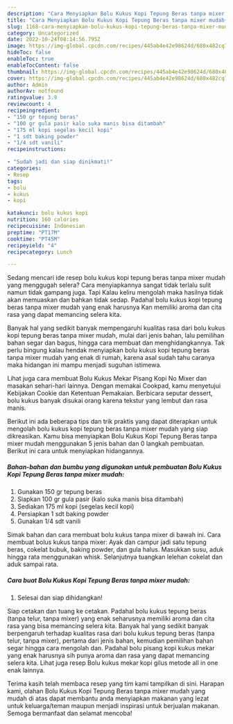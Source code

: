 ```yaml
---
description: "Cara Menyiapkan Bolu Kukus Kopi Tepung Beras tanpa mixer mudah{ yang Enak Banget,  Menu Buat lebaran"
title: "Cara Menyiapkan Bolu Kukus Kopi Tepung Beras tanpa mixer mudah{ yang Enak Banget,  Menu Buat lebaran"
slug: 1168-cara-menyiapkan-bolu-kukus-kopi-tepung-beras-tanpa-mixer-mudah-yang-enak-banget-menu-buat-lebaran
category: Uncategorized
date: 2022-10-24T08:14:56.795Z
image: https://img-global.cpcdn.com/recipes/445ab4e42e98624d/680x482cq70/bolu-kukus-kopi-tepung-beras-tanpa-mixer-mudah-foto-resep-utama.jpg
hideToc: false
enableToc: true
enableTocContent: false
thumbnail: https://img-global.cpcdn.com/recipes/445ab4e42e98624d/680x482cq70/bolu-kukus-kopi-tepung-beras-tanpa-mixer-mudah-foto-resep-utama.jpg
cover: https://img-global.cpcdn.com/recipes/445ab4e42e98624d/680x482cq70/bolu-kukus-kopi-tepung-beras-tanpa-mixer-mudah-foto-resep-utama.jpg
author: Admin
authorAv: notfound
ratingvalue: 3.9
reviewcount: 4
recipeingredient:
- "150 gr tepung beras"
- "100 gr gula pasir kalo suka manis bisa ditambah"
- "175 ml kopi segelas kecil kopi"
- "1 sdt baking powder"
- "1/4 sdt vanili"
recipeinstructions:

- "Sudah jadi dan siap dinikmati!"
categories:
- Resep
tags:
- bolu
- kukus
- kopi

katakunci: bolu kukus kopi 
nutrition: 160 calories
recipecuisine: Indonesian
preptime: "PT17M"
cooktime: "PT45M"
recipeyield: "4"
recipecategory: Lunch

---
```



Sedang mencari ide resep bolu kukus kopi tepung beras tanpa mixer mudah yang menggugah selera? Cara menyiapkannya sangat tidak terlalu sulit namun tidak gampang juga. Tapi Kalau keliru mengolah maka hasilnya tidak akan memuaskan dan bahkan tidak sedap. Padahal bolu kukus kopi tepung beras tanpa mixer mudah yang enak harusnya Kan memiliki aroma dan cita rasa yang dapat memancing selera kita.


Banyak hal yang sedikit banyak mempengaruhi kualitas rasa dari bolu kukus kopi tepung beras tanpa mixer mudah, mulai dari jenis bahan, lalu pemilihan bahan segar dan bagus, hingga cara membuat dan menghidangkannya. Tak perlu bingung kalau hendak menyiapkan bolu kukus kopi tepung beras tanpa mixer mudah yang enak di rumah, karena asal sudah tahu caranya maka hidangan ini mampu menjadi suguhan istimewa.

Lihat juga cara membuat Bolu Kukus Mekar Pisang Kopi No Mixer dan masakan sehari-hari lainnya. Dengan memakai Cookpad, kamu menyetujui Kebijakan Cookie dan Ketentuan Pemakaian. Berbicara seputar dessert, bolu kukus banyak disukai orang karena tekstur yang lembut dan rasa manis.


Berikut ini ada beberapa tips dan trik praktis yang dapat diterapkan untuk mengolah bolu kukus kopi tepung beras tanpa mixer mudah yang siap dikreasikan. Kamu bisa menyiapkan Bolu Kukus Kopi Tepung Beras tanpa mixer mudah menggunakan 5 jenis bahan dan 0 langkah pembuatan. Berikut ini cara untuk menyiapkan hidangannya.

<!--inarticleads1-->

##### Bahan-bahan dan bumbu yang digunakan untuk pembuatan Bolu Kukus Kopi Tepung Beras tanpa mixer mudah:

1. Gunakan 150 gr tepung beras
1. Siapkan 100 gr gula pasir (kalo suka manis bisa ditambah)
1. Sediakan 175 ml kopi (segelas kecil kopi)
1. Persiapkan 1 sdt baking powder
1. Gunakan 1/4 sdt vanili


Simak bahan dan cara membuat bolu kukus tanpa mixer di bawah ini. Cara membuat bolus kukus tanpa mixer: Ayak dan campur jadi satu tepung beras, cokelat bubuk, baking powder, dan gula halus. Masukkan susu, aduk hingga rata menggunakan whisk. Selanjutnya tuangkan lelehan cokelat dan aduk sampai rata. 

<!--inarticleads2-->

##### Cara buat Bolu Kukus Kopi Tepung Beras tanpa mixer mudah:


1. Selesai dan siap dihidangkan!

Siap cetakan dan tuang ke cetakan. Padahal bolu kukus tepung beras (tanpa telur, tanpa mixer) yang enak seharusnya memiliki aroma dan cita rasa yang bisa memancing selera kita. Banyak hal yang sedikit banyak berpengaruh terhadap kualitas rasa dari bolu kukus tepung beras (tanpa telur, tanpa mixer), pertama dari jenis bahan, kemudian pemilihan bahan segar hingga cara mengolah dan. Padahal bolu pisang kopi kukus mekar yang enak harusnya sih punya aroma dan rasa yang dapat memancing selera kita. Lihat juga resep Bolu kukus mekar kopi gilus metode all in one enak lainnya. 

Terima kasih telah membaca resep yang tim kami tampilkan di sini. Harapan kami, olahan Bolu Kukus Kopi Tepung Beras tanpa mixer mudah yang mudah di atas dapat membantu anda menyiapkan makanan yang lezat untuk keluarga/teman maupun menjadi inspirasi untuk berjualan makanan. Semoga bermanfaat dan selamat mencoba!
